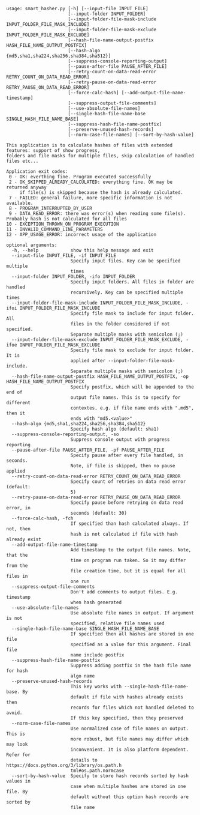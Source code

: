     usage: smart_hasher.py [-h] [--input-file INPUT_FILE]
                           [--input-folder INPUT_FOLDER]
                           [--input-folder-file-mask-include INPUT_FOLDER_FILE_MASK_INCLUDE]
                           [--input-folder-file-mask-exclude INPUT_FOLDER_FILE_MASK_EXCLUDE]
                           [--hash-file-name-output-postfix HASH_FILE_NAME_OUTPUT_POSTFIX]
                           [--hash-algo {md5,sha1,sha224,sha256,sha384,sha512}]
                           [--suppress-console-reporting-output]
                           [--pause-after-file PAUSE_AFTER_FILE]
                           [--retry-count-on-data-read-error RETRY_COUNT_ON_DATA_READ_ERROR]
                           [--retry-pause-on-data-read-error RETRY_PAUSE_ON_DATA_READ_ERROR]
                           [--force-calc-hash] [--add-output-file-name-timestamp]
                           [--suppress-output-file-comments]
                           [--use-absolute-file-names]
                           [--single-hash-file-name-base SINGLE_HASH_FILE_NAME_BASE]
                           [--suppress-hash-file-name-postfix]
                           [--preserve-unused-hash-records]
                           [--norm-case-file-names] [--sort-by-hash-value]

    This application is to calculate hashes of files with extended features: support of show progress,
    folders and file masks for multiple files, skip calculation of handled files etc...

    Application exit codes:
     0 - OK: everthing fine. Program executed successfully
     2 - OK_SKIPPED_ALREADY_CALCULATED: everything fine. OK may be returned anyway
         if file(s) is skipped because the hash is already calculated.
     7 - FAILED: general failure, more specific information is not available.
     8 - PROGRAM_INTERRUPTED_BY_USER
     9 - DATA_READ_ERROR: there was error(s) when reading some file(s). Probably hash is not calculated for all files
    10 - EXCEPTION_THROWN_ON_PROGRAM_EXECUTION
    11 - INVALID_COMMAND_LINE_PARAMETERS
    12 - APP_USAGE_ERROR: incorrect usage of the application

    optional arguments:
      -h, --help            show this help message and exit
      --input-file INPUT_FILE, -if INPUT_FILE
                            Specify input files. Key can be specified multiple
                            times
      --input-folder INPUT_FOLDER, -ifo INPUT_FOLDER
                            Specify input folders. All files in folder are handled
                            recursively. Key can be specified multiple times
      --input-folder-file-mask-include INPUT_FOLDER_FILE_MASK_INCLUDE, -ifoi INPUT_FOLDER_FILE_MASK_INCLUDE
                            Specify file mask to include for input folder. All
                            files in the folder considered if not specified.
                            Separate multiple masks with semicolon (;)
      --input-folder-file-mask-exclude INPUT_FOLDER_FILE_MASK_EXCLUDE, -ifoe INPUT_FOLDER_FILE_MASK_EXCLUDE
                            Specify file mask to exclude for input folder. It is
                            applied after --input-folder-file-mask-include.
                            Separate multiple masks with semicolon (;)
      --hash-file-name-output-postfix HASH_FILE_NAME_OUTPUT_POSTFIX, -op HASH_FILE_NAME_OUTPUT_POSTFIX
                            Specify postfix, which will be appended to the end of
                            output file names. This is to specify for different
                            contextes, e.g. if file name ends with ".md5", then it
                            ends with "md5.<value>"
      --hash-algo {md5,sha1,sha224,sha256,sha384,sha512}
                            Specify hash algo (default: sha1)
      --suppress-console-reporting-output, -so
                            Suppress console output with progress reporting
      --pause-after-file PAUSE_AFTER_FILE, -pf PAUSE_AFTER_FILE
                            Specify pause after every file handled, in seconds.
                            Note, if file is skipped, then no pause applied
      --retry-count-on-data-read-error RETRY_COUNT_ON_DATA_READ_ERROR
                            Specify count of retries on data read error (default:
                            5)
      --retry-pause-on-data-read-error RETRY_PAUSE_ON_DATA_READ_ERROR
                            Specify pause before retrying on data read error, in
                            seconds (default: 30)
      --force-calc-hash, -fch
                            If specified than hash calculated always. If not, then
                            hash is not calculated if file with hash already exist
      --add-output-file-name-timestamp
                            Add timestamp to the output file names. Note, that the
                            time on program run taken. So it may differ from the
                            file creation time, but it is equal for all files in
                            one run
      --suppress-output-file-comments
                            Don't add comments to output files. E.g. timestamp
                            when hash generated
      --use-absolute-file-names
                            Use absolute file names in output. If argument is not
                            specified, relative file names used
      --single-hash-file-name-base SINGLE_HASH_FILE_NAME_BASE
                            If specified then all hashes are stored in one file
                            specified as a value for this argument. Final file
                            name include postfix
      --suppress-hash-file-name-postfix
                            Suppress adding postfix in the hash file name for hash
                            algo name
      --preserve-unused-hash-records
                            This key works with --single-hash-file-name-base. By
                            default if file with hashes already exists then
                            records for files which not handled deleted to avoid.
                            If this key specified, then they preserved
      --norm-case-file-names
                            Use normalized case of file names on output. This is
                            more robust, but file names may differ which may look
                            inconvenient. It is also platform dependent. Refer for
                            details to https://docs.python.org/3/library/os.path.h
                            tml#os.path.normcase
      --sort-by-hash-value  Specify to store hash records sorted by hash values in
                            case when multiple hashes are stored in one file. By
                            default without this option hash records are sorted by
                            file name
